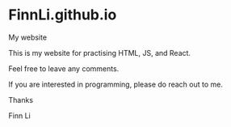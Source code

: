 # FinnLi.github.io
My website

This is my website for practising HTML, JS, and React.

Feel free to leave any comments.

If you are interested in programming, please do reach out to me.

Thanks 

Finn Li
